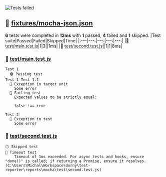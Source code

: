![Tests failed](https://img.shields.io/badge/tests-1%20passed%2C%204%20failed%2C%201%20skipped-critical)
## 🔴 <a id="user-content-r0" href="#r0">fixtures/mocha-json.json</a>
**6** tests were completed in **12ms** with **1** passed, **4** failed and **1** skipped.
|Test suite|Passed|Failed|Skipped|Time|
|:---|---:|---:|---:|---:|
|🔴 [test/main.test.js](#r0s0)|1|3||1ms|
|🔴 [test/second.test.js](#r0s1)||1|1|8ms|
### 🔴 <a id="user-content-r0s0" href="#r0s0">test/main.test.js</a>
```
Test 1
  🟢 Passing test
Test 1 Test 1.1
  🔴 Exception in target unit
	Some error
  🔴 Failing test
	Expected values to be strictly equal:
	
	false !== true
	
Test 2
  🔴 Exception in test
	Some error
```
### 🔴 <a id="user-content-r0s1" href="#r0s1">test/second.test.js</a>
```
⚪ Skipped test
🔴 Timeout test
	Timeout of 1ms exceeded. For async tests and hooks, ensure "done()" is called; if returning a Promise, ensure it resolves. (C:\Users\Michal\Workspace\dorny\test-reporter\reports\mocha\test\second.test.js)
```